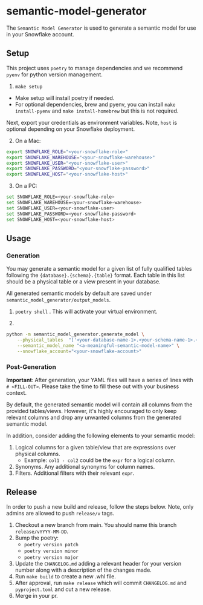 # semantic-model-generator

The `Semantic Model Generator` is used to generate a semantic model for use in your Snowflake account.

## Setup

This project uses `poetry` to manage dependencies and we recommend `pyenv` for python version management.

1. `make setup`
* Make setup will install poetry if needed.
* For optional dependencies, brew and pyenv, you can install `make install-pyenv` and `make install-homebrew` but this is not required. 

Next, export your credentials as environment variables. Note, `host` is optional depending on your Snowflake deployment.

2. On a Mac: 
```bash
export SNOWFLAKE_ROLE="<your-snowflake-role>"
export SNOWFLAKE_WAREHOUSE="<your-snowflake-warehouse>"
export SNOWFLAKE_USER="<your-snowflake-user>"
export SNOWFLAKE_PASSWORD="<your-snowflake-password>"
export SNOWFLAKE_HOST="<your-snowflake-host>"
```

3. On a PC:
```bash
set SNOWFLAKE_ROLE=<your-snowflake-role>
set SNOWFLAKE_WAREHOUSE=<your-snowflake-warehouse>
set SNOWFLAKE_USER=<your-snowflake-user>
set SNOWFLAKE_PASSWORD=<your-snowflake-password>
set SNOWFLAKE_HOST=<your-snowflake-host>
```


## Usage

### Generation

You may generate a semantic model for a given list of fully qualified tables following the `{database}.{schema}.{table}` format. Each table in this list should be a physical table or a view present in your database.

All generated semantic models by default are saved under `semantic_model_generator/output_models`.

1. `poetry shell` . This will activate your virtual environment.

2. 
```bash
python -m semantic_model_generator.generate_model \
    --physical_tables  "['<your-database-name-1>.<your-schema-name-1>.<your-physical-table-or-view-name-1>','<your-database-name-2>.<your-schema-name-2>.<your-physical-table-or-view-name-2>']" \
    --semantic_model_name "<a-meaningful-semantic-model-name>" \
    --snowflake_account="<your-snowflake-account>"
```

### Post-Generation

**Important**: After generation, your YAML files will have a series of lines with `# <FILL-OUT>`. Please take the time to fill these out with your business context. 

By default, the generated semantic model will contain all columns from the provided tables/views. However, it's highly encouraged to only keep relevant columns and drop any unwanted columns from the generated semantic model.

In addition, consider adding the following elements to your semantic model:

1. Logical columns for a given table/view that are expressions over physical columns.
    * Example: `col1 - col2` could be the `expr` for a logical column.
2. Synonyms. Any additional synonyms for column names.
3. Filters. Additional filters with their relevant `expr`.

## Release

In order to push a new build and release, follow the steps below. Note, only admins are allowed to push `release/v` tags.

1. Checkout a new branch from main. You should name this branch `release/vYYYY-MM-DD`.
2. Bump the poetry:
    * `poetry version patch`
    * `poetry version minor`
    * `poetry version major`
3. Update the `CHANGELOG.md` adding a relevant header for your version number along with a description of the changes made.
4. Run `make build` to create a new .whl file.
5. After approval, run `make release` which will commit `CHANGELOG.md` and `pyproject.toml` and cut a new release.
6. Merge in your pr.
